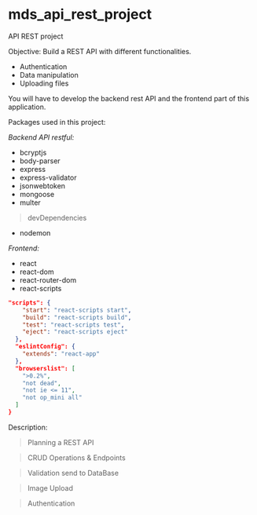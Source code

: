# mds_api_rest_project
API REST project

Objective: Build a REST API with different functionalities. 

- Authentication
- Data manipulation
- Uploading files

You will have to develop the backend rest API and the frontend  part of this application.

Packages used in this project:

*Backend API restful:*

- bcryptjs
- body-parser
- express
- express-validator
- jsonwebtoken
- mongoose
- multer

> devDependencies

- nodemon

*Frontend:*

- react
- react-dom
- react-router-dom
- react-scripts

```json
"scripts": {
    "start": "react-scripts start",
    "build": "react-scripts build",
    "test": "react-scripts test",
    "eject": "react-scripts eject"
  },
  "eslintConfig": {
    "extends": "react-app"
  },
  "browserslist": [
    ">0.2%",
    "not dead",
    "not ie <= 11",
    "not op_mini all"
  ]
}
```

Description:

> Planning a REST API

> CRUD Operations & Endpoints

> Validation send to DataBase

> Image Upload

> Authentication
